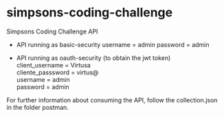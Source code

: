 # simpsons-coding-challenge
Simpsons Coding Challenge API

- API running as basic-security
username = admin
password = admin

- API running as oauth-security (to obtain the jwt token)  
client_username = Virtusa  
cliente_passsword = virtus@  
username = admin  
password = admin  


For further information about consuming the API, follow the collection.json in the folder postman.
